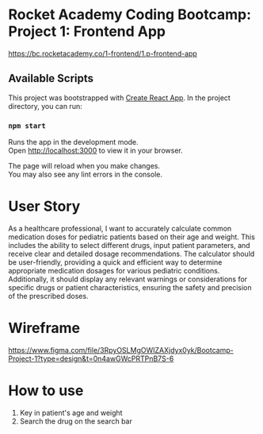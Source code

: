 # Rocket Academy Coding Bootcamp: Project 1: Frontend App

https://bc.rocketacademy.co/1-frontend/1.p-frontend-app

## Available Scripts

This project was bootstrapped with [Create React App](https://github.com/facebook/create-react-app). In the project directory, you can run:

### `npm start`

Runs the app in the development mode.\
Open [http://localhost:3000](http://localhost:3000) to view it in your browser.

The page will reload when you make changes.\
You may also see any lint errors in the console.

# User Story

As a healthcare professional, I want to accurately calculate common medication doses for pediatric patients based on their age and weight. This includes the ability to select different drugs, input patient parameters, and receive clear and detailed dosage recommendations. The calculator should be user-friendly, providing a quick and efficient way to determine appropriate medication dosages for various pediatric conditions. Additionally, it should display any relevant warnings or considerations for specific drugs or patient characteristics, ensuring the safety and precision of the prescribed doses.

# Wireframe

https://www.figma.com/file/3RpyOSLMgOWIZAXjdyx0yk/Bootcamp-Project-1?type=design&t=0n4awGWcPRTPnB7S-6

# How to use

1. Key in patient's age and weight
2. Search the drug on the search bar
